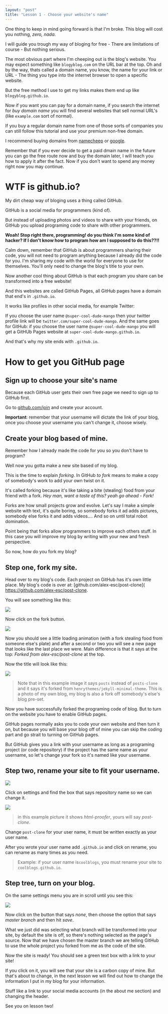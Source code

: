 ```yaml
---
layout: "post"
title: "Lesson 1 - Choose your website's name"
---
```


One thing to keep in mind going forward is that I'm broke. This blog will cost you nothing, *zero, nada*.

I will guide you trough my way of bloging for free - There are limitations of course - But nothing serious.

The most obvious part where I'm cheeping out is the blog's website. You may expect something like `blogyblog.com` on the URL bar at the top. Oh and by the way, thats called a domain name, you know, the name for your link or URL - The thing you type into the internet browser to open a specific website.

But the free method I use to get my links makes them end up like `blogyblog.github.io`.

Now if you want you can pay for a domain name, if you search the internet for *buy domain name* you will find several websites that sell normal URL's (like `example.com` sort of normal).

If you buy a regular domain name from one of those sorts of companies you can still follow this tutorial and use your premium non-free domain.

I recommend buying domains from [namecheep][1] or [google][2].

[1]: https://www.namecheap.com/
[2]: https://domains.google/#/

Remember that if you ever decide to get a paid dmain name in the future you can go the free route now and buy the domain later, I will teach you how to apply it after the fact. Now if you don't want to spend any money right now you may continue.

# WTF is github.io?

My dirt cheap way of bloging uses a thing called GitHub.

GitHub is a social media for programmers (kind of).

But instead of uploading photos and videos to share with your friends, on GitHub you upload programing code to share with other programmers.

**Woah! Stop right there, programming! do you think I'm some kind of hacker? If I don't know how to program how am I supposed to do this??!!**

Calm down, remember that GitHub is about programmers sharing their code, you will not need to program anything because I already did the code for you. I'm sharing my code with the world for everyone to use for themselves. You'll only need to change the blog's title to your own.

Now another cool thing about GitHub is that each program you share can be transformed into a free website!

And this websites are called GitHub Pages, all GitHub pages have a domain that end's in `.github.io`.

It works like profiles in other social media, for example Twitter:

If you choose the user name `@super-cool-dude-mango` then your twitter profile link will be `twitter.com/super-cool-dude-mango`. And the same goes for GitHub: if you choose the user name `@super-cool-dude-mango` you will get a GitHUb Pages website at `super-cool-dude-mango.github.io`.

And that's why my site ends with `.github.io`.

# How to get you GitHub page

## Sign up to choose your site's name

Because each GitHub user gets their own free page we need to sign up to GitHub first.

Go to [github.com/join](https://github.com/join) and create your account.

**Important**: remember that your username will dictate the link of your blog, once you choose your username you can't change it, choose wisely.

## Create your blog based of mine.

Remember how I already made the code for you so you don't have to program?

Well now you gotta make a new site based of my blog.

This is the time to explain *forking*. In GitHub *to fork* means to make a copy of somebody's work to add your own twist on it.

It's called forking because it's like taking a bite (stealing) food from your friend with a fork. *Hey man, want a taste of this? yeah go ahead - Fork!*

Forks are how small projects grow and evolve. Let's say I make a simple website with text, it's quite boring, so somebody forks it ad adds pictures, somebody else forks it and adds videos.... And so on until total robot domination.

Point being that forks allow programmers to improve each others stuff. In this case you will improve my blog by writing with your new and fresh perspective.

So now, how do you fork my blog?

## Step one, fork my site.

Head over to my blog's code. Each project on GitHub has it's own little place. My blog's code is over at: [github.com/alex-esc/post-clone]( https://github.com/alex-esc/post-clone.

You will see something like this:

![](https://i.imgur.com/XyJNzyD.png)

Now click on the fork button.

![](https://help.github.com/assets/images/help/repository/fork_button.jpg)

Now you should see a little loading animation (with a fork stealing food from someone else's plate) and after a second or two you will see a new page that looks like the last place we were. Main difference is that it says at the top: *Forked from alex-esc/post-clone* at the top.

Now the title will look like this:

![](https://i.imgur.com/Muleb1x.png)

> Note that in this example image it says `posts` instead of `posts-clone` and it says it's forked from `henrythemes/jekyll-minimal-theme`. This is a photo of my own blog, my blog is also a fork off somebody's else's blog pre-set.

Now you have successfully forked the programing code of blog. But to turn on the website you have to enable GitHub pages.


GitHub pages normally asks you to code your own website and then turn it on, but because you will base your blog off of mine you can skip the coding part and go strait to turning on GitHub pages.

But GitHub gives you a link with your username as long as a programing project (or code repository) if the project has the same name as your username, so let's change your fork so it's named like your username.

## Step two, rename your site to fit your username.


![](https://i.imgur.com/v54A0ym.png)

Click on settings and find the box that says repository name so we can change it.

![](https://help.github.com/assets/images/help/repository/repository-name-change.png)

> in this example picture it shows _html-proofer_, yours will say _post-clone_.

Change `post-clone` for your user name, it must be written exactly as your user name.

After you wrote your user name add `.github.io` and click on rename, you can rename as many times as you need.

> Example: if your user name is`coolblogs`, you must rename your site to `coolblogs.github.io`.


## Step tree, turn on your blog.


On the same settings menu you are in scroll until you see this:


![](https://help.github.com/assets/images/help/pages/none-source-setting.png)

Now click on the button that says _none_, then choose the option that says _master branch_ and then hit _save_.

What we just did was selecting what branch will be transformed into your site, by default the site is off, so there's nothing selected as the page's source. Now that we have chosen the master branch we are telling GitHub to use the whole project you forked from me as the code of the site.

Now the site is ready! You should see a green text box with a link to your site!

If you click on it, you will see that your site is a carbon copy of mine. But that's about to change, in the next lesson we will find out how to change the information I put in my blog for your information.

Stuff like a link to your social media accounts (in the about me section) and changing the header.

See you on lesson two!